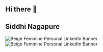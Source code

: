## Hi there 👋

## Siddhi Nagapure 

![Beige Feminine Personal LinkedIn Banner](https://github.com/user-attachments/assets/5ae39883-164c-43dc-88be-fe063cbf02ee)
![Beige Feminine Personal LinkedIn Banner](https://github.com/user-attachments/assets/5ae39883-164c-43dc-88be-fe063cbf02ee)

